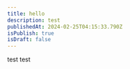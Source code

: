 ```yaml
---
title: hello
description: test
publishedAt: 2024-02-25T04:15:33.790Z
isPublish: true
isDraft: false
---
```

t﻿est test
